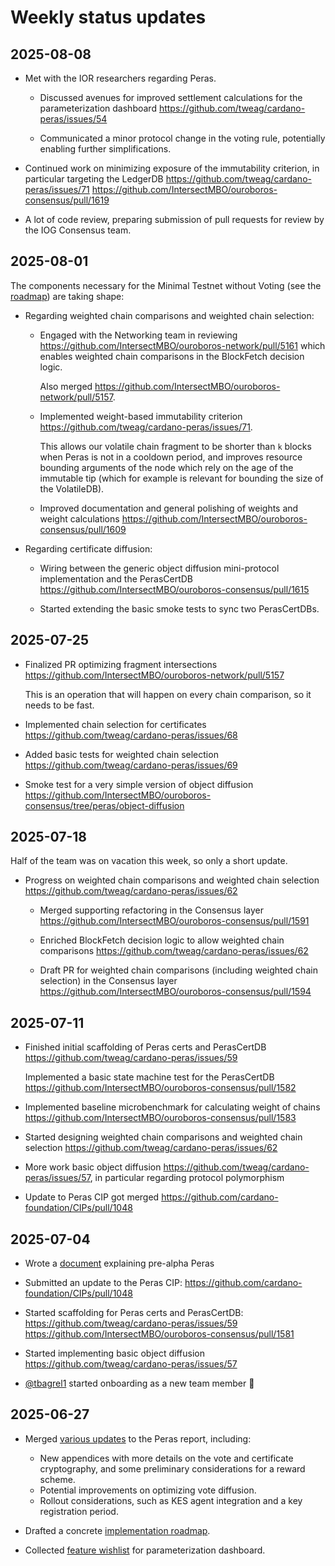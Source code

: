 # Weekly status updates

## 2025-08-08

 - Met with the IOR researchers regarding Peras.

    - Discussed avenues for improved settlement calculations for the parameterization dashboard https://github.com/tweag/cardano-peras/issues/54

    - Communicated a minor protocol change in the voting rule, potentially enabling further simplifications.

 - Continued work on minimizing exposure of the immutability criterion, in particular targeting the LedgerDB https://github.com/tweag/cardano-peras/issues/71 https://github.com/IntersectMBO/ouroboros-consensus/pull/1619

 - A lot of code review, preparing submission of pull requests for review by the IOG Consensus team.

## 2025-08-01

The components necessary for the Minimal Testnet without Voting (see the [roadmap](./roadmap-draft.md)) are taking shape:

 - Regarding weighted chain comparisons and weighted chain selection:

    - Engaged with the Networking team in reviewing https://github.com/IntersectMBO/ouroboros-network/pull/5161 which enables weighted chain comparisons in the BlockFetch decision logic.

      Also merged https://github.com/IntersectMBO/ouroboros-network/pull/5157.

    - Implemented weight-based immutability criterion https://github.com/tweag/cardano-peras/issues/71.

      This allows our volatile chain fragment to be shorter than `k` blocks when Peras is not in a cooldown period, and improves resource bounding arguments of the node which rely on the age of the immutable tip (which for example is relevant for bounding the size of the VolatileDB).

    - Improved documentation and general polishing of weights and weight calculations https://github.com/IntersectMBO/ouroboros-consensus/pull/1609

 - Regarding certificate diffusion:

    - Wiring between the generic object diffusion mini-protocol implementation and the PerasCertDB https://github.com/IntersectMBO/ouroboros-consensus/pull/1615

    - Started extending the basic smoke tests to sync two PerasCertDBs.

## 2025-07-25

 - Finalized PR optimizing fragment intersections https://github.com/IntersectMBO/ouroboros-network/pull/5157

   This is an operation that will happen on every chain comparison, so it needs to be fast.

 - Implemented chain selection for certificates https://github.com/tweag/cardano-peras/issues/68

 - Added basic tests for weighted chain selection https://github.com/tweag/cardano-peras/issues/69

 - Smoke test for a very simple version of object diffusion https://github.com/IntersectMBO/ouroboros-consensus/tree/peras/object-diffusion

## 2025-07-18

Half of the team was on vacation this week, so only a short update.

 - Progress on weighted chain comparisons and weighted chain selection https://github.com/tweag/cardano-peras/issues/62

    - Merged supporting refactoring in the Consensus layer https://github.com/IntersectMBO/ouroboros-consensus/pull/1591

    - Enriched BlockFetch decision logic to allow weighted chain comparisons https://github.com/tweag/cardano-peras/issues/62

    - Draft PR for weighted chain comparisons (including weighted chain selection) in the Consensus layer https://github.com/IntersectMBO/ouroboros-consensus/pull/1594

## 2025-07-11

 - Finished initial scaffolding of Peras certs and PerasCertDB https://github.com/tweag/cardano-peras/issues/59

   Implemented a basic state machine test for the PerasCertDB https://github.com/IntersectMBO/ouroboros-consensus/pull/1582

 - Implemented baseline microbenchmark for calculating weight of chains https://github.com/IntersectMBO/ouroboros-consensus/pull/1583

 - Started designing weighted chain comparisons and weighted chain selection https://github.com/tweag/cardano-peras/issues/62

 - More work basic object diffusion https://github.com/tweag/cardano-peras/issues/57, in particular regarding protocol polymorphism

 - Update to Peras CIP got merged https://github.com/cardano-foundation/CIPs/pull/1048

## 2025-07-04

 - Wrote a [document](./pre-alpha.md) explaining pre-alpha Peras

 - Submitted an update to the Peras CIP: https://github.com/cardano-foundation/CIPs/pull/1048

 - Started scaffolding for Peras certs and PerasCertDB: https://github.com/tweag/cardano-peras/issues/59 https://github.com/IntersectMBO/ouroboros-consensus/pull/1581

 - Started implementing basic object diffusion https://github.com/tweag/cardano-peras/issues/57

 - [@tbagrel1](https://github.com/tbagrel1) started onboarding as a new team member 🙌

## 2025-06-27

 - Merged [various updates](https://github.com/tweag/cardano-peras/pull/52) to the Peras report, including:
    - New appendices with more details on the vote and certificate cryptography, and some preliminary considerations for a reward scheme.
    - Potential improvements on optimizing vote diffusion.
    - Rollout considerations, such as KES agent integration and a key registration period.

 - Drafted a concrete [implementation roadmap](https://github.com/tweag/cardano-peras/blob/main/docs/roadmap-draft.md).

 - Collected [feature wishlist](https://github.com/tweag/cardano-peras/issues/54) for parameterization dashboard.
